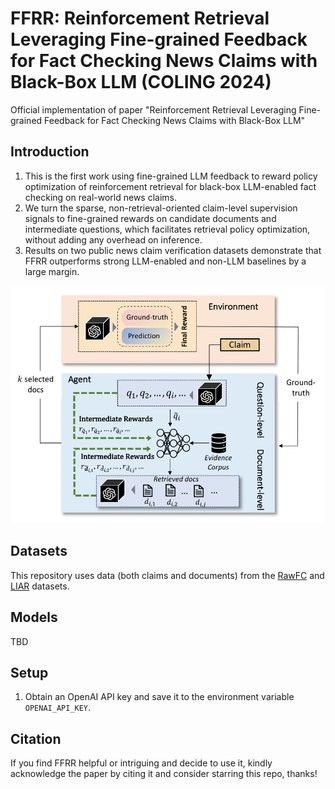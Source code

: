 # FFRR: Reinforcement Retrieval Leveraging Fine-grained Feedback for Fact Checking News Claims with Black-Box LLM (COLING 2024)

Official implementation of paper "Reinforcement Retrieval Leveraging Fine-grained Feedback for Fact Checking News Claims with Black-Box LLM"

## Introduction

1. This is the first work using fine-grained LLM feedback to reward policy optimization of reinforcement retrieval for black-box LLM-enabled fact checking on real-world news claims.
2. We turn the sparse, non-retrieval-oriented claim-level supervision signals to fine-grained rewards on candidate documents and intermediate questions, which facilitates retrieval policy optimization, without adding any overhead on inference.
3. Results on two public news claim verification datasets demonstrate that FFRR outperforms strong LLM-enabled and non-LLM baselines by a large margin.

![Overview of the proposed FFRR model with two-level policies combined.](https://github.com/jadeCurl/FFRR/blob/main/HiRL.png)


## Datasets

This repository uses data (both claims and documents) from the [RawFC](https://github.com/Nicozwy/CofCED/tree/main/Datasets/RAWFC) and [LIAR](https://huggingface.co/datasets/liar) datasets. 

## Models

TBD

## Setup

1. Obtain an OpenAI API key and save it to the environment variable `OPENAI_API_KEY`.

## Citation

If you find FFRR helpful or intriguing and decide to use it, kindly acknowledge the paper by citing it and consider starring this repo, thanks!

```bibtex
